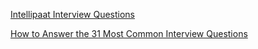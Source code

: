 
[Intellipaat Interview Questions](https://intellipaat.com/interview-questions/)

[How to Answer the 31 Most Common Interview Questions](https://www.themuse.com/advice/how-to-answer-the-31-most-common-interview-questions)
